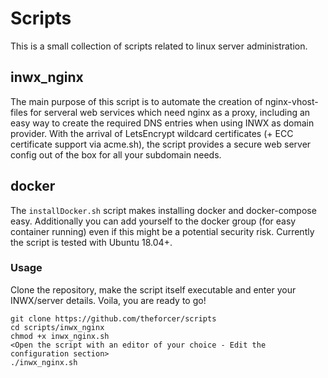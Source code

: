 # Scripts
This is a small collection of scripts related to linux server administration.

## inwx_nginx
The main purpose of this script is to automate the creation of nginx-vhost-files for serveral web services which need nginx as a proxy, including an easy way to create the required DNS entries when using INWX as domain provider. With the arrival of LetsEncrypt wildcard certificates (+ ECC certificate support via acme.sh), the script provides a secure web server config out of the box for all your subdomain needs.

## docker
The `installDocker.sh` script makes installing docker and docker-compose easy. Additionally you can add yourself to the docker group (for easy container running) even if this might be a potential security risk. Currently the script is tested with Ubuntu 18.04+.

### Usage
Clone the repository, make the script itself executable and enter your INWX/server details. Voila, you are ready to go!

```
git clone https://github.com/theforcer/scripts
cd scripts/inwx_nginx
chmod +x inwx_nginx.sh
<Open the script with an editor of your choice - Edit the configuration section>
./inwx_nginx.sh
```


